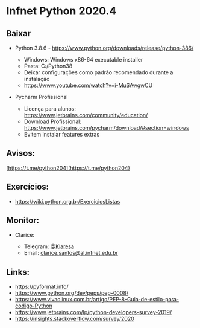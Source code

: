 # Infnet Python 2020.4 

## Baixar

* Python 3.8.6 - https://www.python.org/downloads/release/python-386/
    * Windows: Windows x86-64 executable installer
    * Pasta: C:/Python38
    * Deixar configurações como padrão recomendado durante a instalação
    * https://www.youtube.com/watch?v=i-MuSAwgwCU
 
* Pycharm Profissional 
    * Licença para alunos: https://www.jetbrains.com/community/education/
    * Download Profissional: https://www.jetbrains.com/pycharm/download/#section=windows
    * Evitem instalar features extras
    
## Avisos:

[https://t.me/python204](https://t.me/python204)

## Exercícios:

* https://wiki.python.org.br/ExerciciosListas

## Monitor:

* Clarice:

    * Telegram: [@Klaresa](https://t.me/klaresa)
    * Email: [clarice.santos@al.infnet.edu.br](mailto:clarice.santos@al.infnet.edu.br)


## Links:

* https://pyformat.info/
* https://www.python.org/dev/peps/pep-0008/
* https://www.vivaolinux.com.br/artigo/PEP-8-Guia-de-estilo-para-codigo-Python 
* https://www.jetbrains.com/lp/python-developers-survey-2019/
* https://insights.stackoverflow.com/survey/2020

